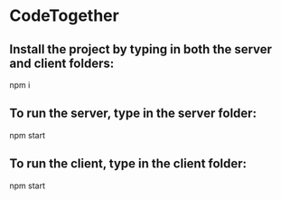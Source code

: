 # CodeTogether

## Install the project by typing in both the server and client folders:
npm i

## To run the server, type in the server folder:
npm start

## To run the client, type in the client folder:
npm start
